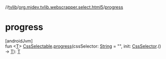 //[tvlib](../../index.md)/[org.mjdev.tvlib.webscrapper.select.html5](index.md)/[progress](progress.md)

# progress

[androidJvm]\
fun &lt;[T](progress.md)&gt; [CssSelectable](../org.mjdev.tvlib.webscrapper.select/-css-selectable/index.md).[progress](progress.md)(cssSelector: [String](https://kotlinlang.org/api/latest/jvm/stdlib/kotlin/-string/index.html) = &quot;&quot;, init: [CssSelector](../org.mjdev.tvlib.webscrapper.select/-css-selector/index.md).() -&gt; [T](progress.md)): [T](progress.md)
